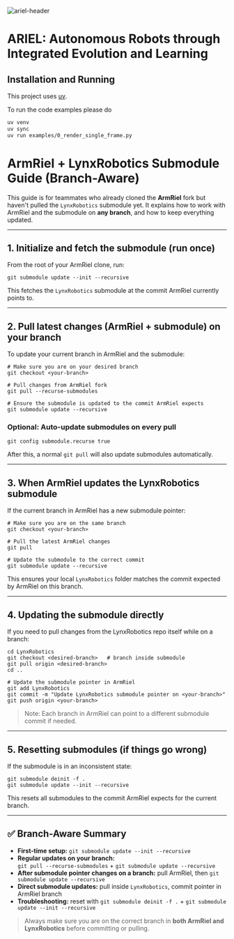 ![ariel-header](./docs/resources/ariel_header.svg)

# ARIEL: Autonomous Robots through Integrated Evolution and Learning

<!-- ## Requirements

* [vscode](https://code.visualstudio.com/)
  * [containers ext](https://marketplace.visualstudio.com/items?itemName=ms-vscode-remote.remote-containers)
  * [container tools ext](https://marketplace.visualstudio.com/items?itemName=ms-azuretools.vscode-containers)

* Container manager:
  * [podman desktop](https://podman.io/)
  * [docker desktop](https://www.docker.com/products/docker-desktop/)
  
* [vscode containers tut](https://code.visualstudio.com/docs/devcontainers/tutorial)

--- -->
## Installation and Running

This project uses [uv](https://docs.astral.sh/uv/).

To run the code examples please do

```bash
uv venv
uv sync
uv run examples/0_render_single_frame.py
```


# ArmRiel + LynxRobotics Submodule Guide (Branch-Aware)

This guide is for teammates who already cloned the **ArmRiel** fork but haven't pulled the `LynxRobotics` submodule yet. It explains how to work with ArmRiel and the submodule on **any branch**, and how to keep everything updated.

---

## 1. Initialize and fetch the submodule (run **once**)

From the root of your ArmRiel clone, run:

```
git submodule update --init --recursive
```

This fetches the `LynxRobotics` submodule at the commit ArmRiel currently points to.

---

## 2. Pull latest changes (ArmRiel + submodule) on your branch

To update your current branch in ArmRiel and the submodule:

```
# Make sure you are on your desired branch
git checkout <your-branch>

# Pull changes from ArmRiel fork
git pull --recurse-submodules

# Ensure the submodule is updated to the commit ArmRiel expects
git submodule update --recursive
```

### Optional: Auto-update submodules on every pull

```
git config submodule.recurse true
```

After this, a normal `git pull` will also update submodules automatically.

---

## 3. When ArmRiel updates the LynxRobotics submodule

If the current branch in ArmRiel has a new submodule pointer:

```
# Make sure you are on the same branch
git checkout <your-branch>

# Pull the latest ArmRiel changes
git pull

# Update the submodule to the correct commit
git submodule update --recursive
```

This ensures your local `LynxRobotics` folder matches the commit expected by ArmRiel on this branch.

---

## 4. Updating the submodule directly

If you need to pull changes from the LynxRobotics repo itself while on a branch:

```
cd LynxRobotics
git checkout <desired-branch>   # branch inside submodule
git pull origin <desired-branch>
cd ..

# Update the submodule pointer in ArmRiel
git add LynxRobotics
git commit -m "Update LynxRobotics submodule pointer on <your-branch>"
git push origin <your-branch>
```

> Note: Each branch in ArmRiel can point to a different submodule commit if needed.

---

## 5. Resetting submodules (if things go wrong)

If the submodule is in an inconsistent state:

```
git submodule deinit -f .
git submodule update --init --recursive
```

This resets all submodules to the commit ArmRiel expects for the current branch.

---

## ✅ Branch-Aware Summary

- **First-time setup:** `git submodule update --init --recursive`
- **Regular updates on your branch:**  
  `git pull --recurse-submodules` + `git submodule update --recursive`
- **After submodule pointer changes on a branch:** pull ArmRiel, then `git submodule update --recursive`
- **Direct submodule updates:** pull inside `LynxRobotics`, commit pointer in ArmRiel branch
- **Troubleshooting:** reset with `git submodule deinit -f .` + `git submodule update --init --recursive`

> Always make sure you are on the correct branch in **both ArmRiel and LynxRobotics** before committing or pulling.



<!-- ## TODO: Installation

## Notes

### This project is managed using `uv`

### Python Code Style Guide

This repository uses the `numpydoc` documentation standard.
For more information checkout: [numpydoc-style guide](https://numpydoc.readthedocs.io/en/latest/format.html#) -->

<!-- ### Units

To ensure that Ariel uses a consistent set of units for all simulations, we use [SI units](https://www.wikiwand.com/en/articles/International_System_of_Units), and (astropy)[https://docs.astropy.org/en/stable/index.html] to enforce it (we automatically convert where we can).

For more information, see: [astropy: units and quantities](https://docs.astropy.org/en/stable/units/index.html) and [astropy: standard units](https://docs.astropy.org/en/stable/units/standard_units.html#standard-units). -->

<!-- ### MuJoCo

#### Attachments

Robot parts should be attached using the `site` functionality (from body to body), while robots should be added to a world using the `frame` functionality (from spec to spec).

- [Python → Attachment](https://mujoco.readthedocs.io/en/stable/python.html#attachment)
- [mjsFrame](https://mujoco.readthedocs.io/en/stable/APIreference/APItypes.html#mjsframe)

NOTE: when attaching a body, only the contents of `worldbody` get passed, meaning that, for example, `compiler` options are not!

---

## IMPORTANT!!

Change the default configuration of vscode dev containers to accept podman!

Either by the settings gui:

![vscode-podman-settings](./docs/resources/vscode-podman-settings.png)


## Running the code

* In general you can run the currently open python script via the command palette (`cmd+shift+p`): 
  * `Tasks: Run Task` -> `Run script: uv run {$file}`

### Run GUI: 

* via terminal

```bash
uv run src/ariel/gui_code/litegraph/main.py
```

### Run EA Example

```bash
uv run src/ariel/ec/a004.py
```

### Run MuJoCo Example(s)a

Any from the `examples/` folder

For example (pun intended):

```bash
uv run examples/_hi_prob_dec.py
```

## Neat commands!

### Grab `requirements.tex` automatically
```bash
uv add tool pipreqs
pipreqs path/to/parse --mode no-pin --force
uv add -r requirements.txt
``` -->


<!-- # Ariel

[![PyPI](https://img.shields.io/pypi/v/ariel.svg)][pypi status]
[![Status](https://img.shields.io/pypi/status/ariel.svg)][pypi status]
[![Python Version](https://img.shields.io/pypi/pyversions/ariel)][pypi status]
[![License](https://img.shields.io/pypi/l/ariel)][license]

[![Read the documentation at https://ariel.readthedocs.io/](https://img.shields.io/readthedocs/ariel/latest.svg?label=Read%20the%20Docs)][read the docs]
[![Tests](https://github.com/Jacopo-DM/ariel/workflows/Tests/badge.svg)][tests]
[![Codecov](https://codecov.io/gh/Jacopo-DM/ariel/branch/main/graph/badge.svg)][codecov]

[![pre-commit](https://img.shields.io/badge/pre--commit-enabled-brightgreen?logo=pre-commit&logoColor=white)][pre-commit]
[![Ruff codestyle][ruff badge]][ruff project]

[pypi status]: https://pypi.org/project/ariel/
[read the docs]: https://ariel.readthedocs.io/
[tests]: https://github.com/Jacopo-DM/ariel/actions?workflow=Tests
[codecov]: https://app.codecov.io/gh/Jacopo-DM/ariel
[pre-commit]: https://github.com/pre-commit/pre-commit
[ruff badge]: https://img.shields.io/endpoint?url=https://raw.githubusercontent.com/astral-sh/ruff/main/assets/badge/v2.json
[ruff project]: https://github.com/charliermarsh/ruff

## Features

- TODO

## Requirements

- TODO

## Installation

You can install _Ariel_ via [pip] from [PyPI]. The package is distributed as a pure Python package, but also with pre-compiled wheels for major platforms, which include performance optimizations.

```console
$ pip install ariel
```

The pre-compiled wheels are built using `mypyc` and will be used automatically if your platform is supported. You can check the files on PyPI to see the list of available wheels.

## Usage

Please see the [Command-line Reference] for details.

## Development

To contribute to this project, please see the [Contributor Guide].

### Mypyc Compilation

This project can be compiled with `mypyc` to produce a high-performance version of the package. The compilation is optional and is controlled by an environment variable.

To build and install the compiled version locally, you can use the `tests_compiled` nox session:

```console
$ nox -s tests_compiled
```

This will set the `ARIEL_COMPILE_MYPYC=1` environment variable, which triggers the compilation logic in `setup.py`. The compiled package will be installed in editable mode in a new virtual environment.

You can also build the compiled wheels for distribution using the `cibuildwheel` workflow, which is configured to run on releases. If you want to build the wheels locally, you can use `cibuildwheel` directly:

```console
$ pip install cibuildwheel
$ export ARIEL_COMPILE_MYPYC=1
$ cibuildwheel --output-dir wheelhouse
```

This will create the compiled wheels in the `wheelhouse` directory.

## Contributing

Contributions are very welcome.
To learn more, see the [Contributor Guide].

## License

Distributed under the terms of the [GPL 3.0 license][license],
_Ariel_ is free and open source software.

## Issues

If you encounter any problems,
please [file an issue] along with a detailed description.

## Credits

This project was generated from [@cjolowicz]'s [uv hypermodern python cookiecutter] template.

[@cjolowicz]: https://github.com/cjolowicz
[pypi]: https://pypi.org/
[uv hypermodern python cookiecutter]: https://github.com/bosd/cookiecutter-uv-hypermodern-python
[file an issue]: https://github.com/Jacopo-DM/ariel/issues
[pip]: https://pip.pypa.io/

<!-- github-only -->
<!-- 
[license]: https://github.com/Jacopo-DM/ariel/blob/main/LICENSE
[contributor guide]: https://github.com/Jacopo-DM/ariel/blob/main/CONTRIBUTING.md
[command-line reference]: https://ariel.readthedocs.io/en/latest/usage.html -
->
